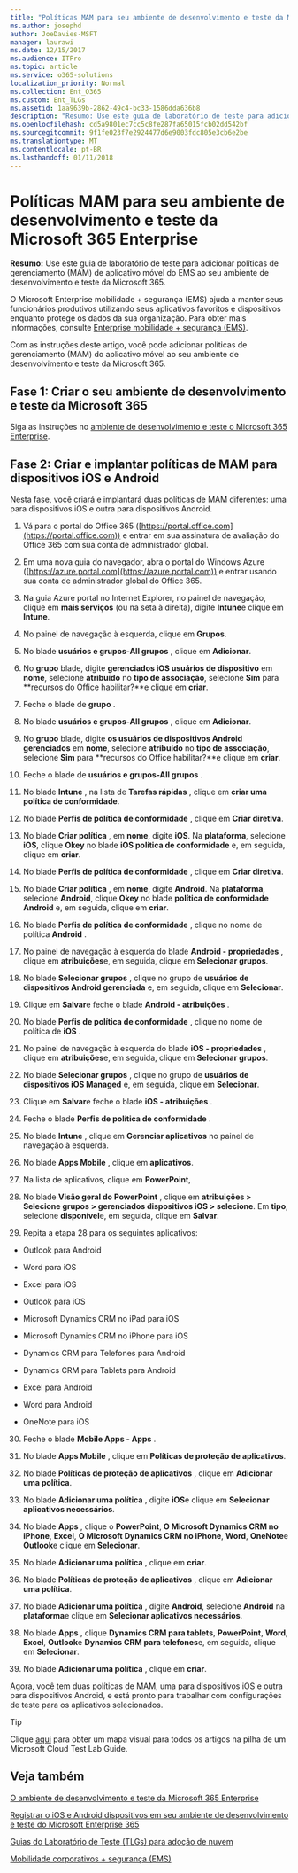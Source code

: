 ```yaml
---
title: "Políticas MAM para seu ambiente de desenvolvimento e teste da Microsoft 365 Enterprise"
ms.author: josephd
author: JoeDavies-MSFT
manager: laurawi
ms.date: 12/15/2017
ms.audience: ITPro
ms.topic: article
ms.service: o365-solutions
localization_priority: Normal
ms.collection: Ent_O365
ms.custom: Ent_TLGs
ms.assetid: 1aa9639b-2862-49c4-bc33-1586dda636b8
description: "Resumo: Use este guia de laboratório de teste para adicionar políticas de gerenciamento (MAM) de aplicativo móvel do EMS ao seu ambiente de desenvolvimento e teste da Microsoft 365."
ms.openlocfilehash: cd5a9801ec7cc5c8fe287fa65015fcb02dd542bf
ms.sourcegitcommit: 9f1fe023f7e2924477d6e9003fdc805e3cb6e2be
ms.translationtype: MT
ms.contentlocale: pt-BR
ms.lasthandoff: 01/11/2018
---
```

# <a name="mam-policies-for-your-microsoft-365-enterprise-devtest-environment"></a>Políticas MAM para seu ambiente de desenvolvimento e teste da Microsoft 365 Enterprise

 **Resumo:** Use este guia de laboratório de teste para adicionar políticas de gerenciamento (MAM) de aplicativo móvel do EMS ao seu ambiente de desenvolvimento e teste da Microsoft 365.
  
O Microsoft Enterprise mobilidade + segurança (EMS) ajuda a manter seus funcionários produtivos utilizando seus aplicativos favoritos e dispositivos enquanto protege os dados da sua organização. Para obter mais informações, consulte [Enterprise mobilidade + segurança (EMS)](https://www.microsoft.com/cloud-platform/enterprise-mobility-security).
  
Com as instruções deste artigo, você pode adicionar políticas de gerenciamento (MAM) do aplicativo móvel ao seu ambiente de desenvolvimento e teste da Microsoft 365.
  
## <a name="phase-1-build-out-your-microsoft-365-devtest-environment"></a>Fase 1: Criar o seu ambiente de desenvolvimento e teste da Microsoft 365

Siga as instruções no [ambiente de desenvolvimento e teste o Microsoft 365 Enterprise](the-microsoft-365-enterprise-dev-test-environment.md).
  
## <a name="phase-2-create-and-deploy-mam-policies-for-ios-and-android-devices"></a>Fase 2: Criar e implantar políticas de MAM para dispositivos iOS e Android

Nesta fase, você criará e implantará duas políticas de MAM diferentes: uma para dispositivos iOS e outra para dispositivos Android.
  
1. Vá para o portal do Office 365 ([https://portal.office.com](https://portal.office.com)) e entrar em sua assinatura de avaliação do Office 365 com sua conta de administrador global.
    
2. Em uma nova guia do navegador, abra o portal do Windows Azure ([https://azure.portal.com](https://azure.portal.com)) e entrar usando sua conta de administrador global do Office 365.
    
3. Na guia Azure portal no Internet Explorer, no painel de navegação, clique em **mais serviços** (ou na seta à direita), digite **Intune**e clique em **Intune**.
    
4. No painel de navegação à esquerda, clique em **Grupos**.
    
5. No blade **usuários e grupos-All grupos** , clique em **Adicionar**.
    
6. No **grupo** blade, digite **gerenciados iOS usuários de dispositivo** em **nome**, selecione **atribuído** no **tipo de associação**, selecione **Sim** para **recursos do Office habilitar?**e clique em **criar**. 
    
7. Feche o blade de **grupo** .
    
8. No blade **usuários e grupos-All grupos** , clique em **Adicionar**.
    
9. No **grupo** blade, digite **os usuários de dispositivos Android gerenciados** em **nome**, selecione **atribuído** no **tipo de associação**, selecione **Sim** para **recursos do Office habilitar?**e clique em **criar**.
    
10. Feche o blade de **usuários e grupos-All grupos** .
    
11. No blade **Intune** , na lista de **Tarefas rápidas** , clique em **criar uma política de conformidade**.
    
12. No blade **Perfis de política de conformidade** , clique em **Criar diretiva**.
    
13. No blade **Criar política** , em **nome**, digite **iOS**. Na **plataforma**, selecione **iOS**, clique **Okey** no blade **iOS política de conformidade** e, em seguida, clique em **criar**.
    
14. No blade **Perfis de política de conformidade** , clique em **Criar diretiva**.
    
15. No blade **Criar política** , em **nome**, digite **Android**. Na **plataforma**, selecione **Android**, clique **Okey** no blade **política de conformidade Android** e, em seguida, clique em **criar**.
    
16. No blade **Perfis de política de conformidade** , clique no nome de política **Android** .
    
17. No painel de navegação à esquerda do blade **Android - propriedades** , clique em **atribuições**e, em seguida, clique em **Selecionar grupos**.
    
18. No blade **Selecionar grupos** , clique no grupo de **usuários de dispositivos Android gerenciada** e, em seguida, clique em **Selecionar**.
    
19. Clique em **Salvar**e feche o blade **Android - atribuições** .
    
20. No blade **Perfis de política de conformidade** , clique no nome de política de **iOS** .
    
21. No painel de navegação à esquerda do blade **iOS - propriedades** , clique em **atribuições**e, em seguida, clique em **Selecionar grupos**.
    
22. No blade **Selecionar grupos** , clique no grupo de **usuários de dispositivos iOS Managed** e, em seguida, clique em **Selecionar**.
    
23. Clique em **Salvar**e feche o blade **iOS - atribuições** .
    
24. Feche o blade **Perfis de política de conformidade** .
    
25. No blade **Intune** , clique em **Gerenciar aplicativos** no painel de navegação à esquerda.
    
26. No blade **Apps Mobile** , clique em **aplicativos**.
    
27. Na lista de aplicativos, clique em **PowerPoint**, 
    
28. No blade **Visão geral do PowerPoint** , clique em **atribuições > Selecione grupos > gerenciados dispositivos iOS > selecione**. Em **tipo**, selecione **disponível**e, em seguida, clique em **Salvar**.
    
29. Repita a etapa 28 para os seguintes aplicativos:
    
  - Outlook para Android
    
  - Word para iOS
    
  - Excel para iOS
    
  - Outlook para iOS
    
  - Microsoft Dynamics CRM no iPad para iOS
    
  - Microsoft Dynamics CRM no iPhone para iOS
    
  - Dynamics CRM para Telefones para Android
    
  - Dynamics CRM para Tablets para Android
    
  - Excel para Android
    
  - Word para Android
    
  - OneNote para iOS
    
30. Feche o blade **Mobile Apps - Apps** .
    
31. No blade **Apps Mobile** , clique em **Políticas de proteção de aplicativos**.
    
32. No blade **Políticas de proteção de aplicativos** , clique em **Adicionar uma política**.
    
33. No blade **Adicionar uma política** , digite **iOS**e clique em **Selecionar aplicativos necessários**.
    
34. No blade **Apps** , clique o **PowerPoint**, **O Microsoft Dynamics CRM no iPhone**, **Excel**, **O Microsoft Dynamics CRM no iPhone**, **Word**, **OneNote**e **Outlook**e clique em **Selecionar**.
    
35. No blade **Adicionar uma política** , clique em **criar**.
    
36. No blade **Políticas de proteção de aplicativos** , clique em **Adicionar uma política**.
    
37. No blade **Adicionar uma política** , digite **Android**, selecione **Android** na **plataforma**e clique em **Selecionar aplicativos necessários**.
    
38. No blade **Apps** , clique **Dynamics CRM para tablets**, **PowerPoint**, **Word**, **Excel**, **Outlook**e **Dynamics CRM para telefones**e, em seguida, clique em **Selecionar**.
    
39. No blade **Adicionar uma política** , clique em **criar**.
    
Agora, você tem duas políticas de MAM, uma para dispositivos iOS e outra para dispositivos Android, e está pronto para trabalhar com configurações de teste para os aplicativos selecionados.
  
> [!TIP]
> Clique [aqui](http://aka.ms/catlgstack) para obter um mapa visual para todos os artigos na pilha de um Microsoft Cloud Test Lab Guide.
  
## <a name="see-also"></a>Veja também

[O ambiente de desenvolvimento e teste da Microsoft 365 Enterprise](the-microsoft-365-enterprise-dev-test-environment.md)
  
[Registrar o iOS e Android dispositivos em seu ambiente de desenvolvimento e teste do Microsoft Enterprise 365](enroll-ios-and-android-devices-in-your-microsoft-enterprise-365-dev-test-environ.md)
  
[Guias do Laboratório de Teste (TLGs) para adoção de nuvem](cloud-adoption-test-lab-guides-tlgs.md)

[Mobilidade corporativos + segurança (EMS)](https://www.microsoft.com/cloud-platform/enterprise-mobility-security)


